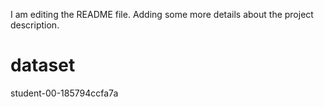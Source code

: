 I am editing the README file. Adding some more details about the project description.
# dataset
student-00-185794ccfa7a
